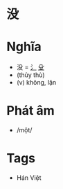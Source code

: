 # 没

# Nghĩa
* 没 = [⺡](⺡.md) [殳](殳.md)
* (thủy thù)
* (v) không, lặn

# Phát âm
* /một/

# Tags
* Hán Việt


